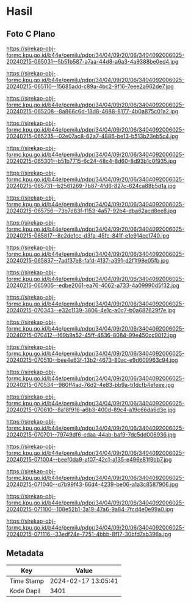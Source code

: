 # Hasil

## Foto C Plano

https://sirekap-obj-formc.kpu.go.id/b44e/pemilu/pdpr/34/04/09/20/06/3404092006025-20240215-065031--5b51b587-a7aa-44d8-a6a3-4a9388be0ed4.jpg

https://sirekap-obj-formc.kpu.go.id/b44e/pemilu/pdpr/34/04/09/20/06/3404092006025-20240215-065110--15685add-c89a-4bc2-9f16-7eee2a962de7.jpg

https://sirekap-obj-formc.kpu.go.id/b44e/pemilu/pdpr/34/04/09/20/06/3404092006025-20240215-065208--8a866c6d-18d8-4688-8177-4b0a875c01a2.jpg

https://sirekap-obj-formc.kpu.go.id/b44e/pemilu/pdpr/34/04/09/20/06/3404092006025-20240215-065235--02e07ac8-62a7-4886-be13-b513b23eb5c4.jpg

https://sirekap-obj-formc.kpu.go.id/b44e/pemilu/pdpr/34/04/09/20/06/3404092006025-20240215-065301--b51b7715-6c24-48c4-8d60-8d93b1c0f935.jpg

https://sirekap-obj-formc.kpu.go.id/b44e/pemilu/pdpr/34/04/09/20/06/3404092006025-20240215-065731--b2561269-7b87-4fd6-827c-624ca88b5d1a.jpg

https://sirekap-obj-formc.kpu.go.id/b44e/pemilu/pdpr/34/04/09/20/06/3404092006025-20240215-065756--73b7d83f-f153-4a57-92b4-dba62acd8ee8.jpg

https://sirekap-obj-formc.kpu.go.id/b44e/pemilu/pdpr/34/04/09/20/06/3404092006025-20240215-065817--8c2de1cc-d31a-45fc-841f-e1e914ec1740.jpg

https://sirekap-obj-formc.kpu.go.id/b44e/pemilu/pdpr/34/04/09/20/06/3404092006025-20240215-065837--7adf37e8-fafd-4137-a391-d2f1f98e05fb.jpg

https://sirekap-obj-formc.kpu.go.id/b44e/pemilu/pdpr/34/04/09/20/06/3404092006025-20240215-065905--edbe2061-ea76-4062-a733-4a09990d5f32.jpg

https://sirekap-obj-formc.kpu.go.id/b44e/pemilu/pdpr/34/04/09/20/06/3404092006025-20240215-070343--e32c1139-3806-4e1c-a0c7-b0a687629f7e.jpg

https://sirekap-obj-formc.kpu.go.id/b44e/pemilu/pdpr/34/04/09/20/06/3404092006025-20240215-070412--f69b9a52-45ff-4636-8084-99e450cc9012.jpg

https://sirekap-obj-formc.kpu.go.id/b44e/pemilu/pdpr/34/04/09/20/06/3404092006025-20240215-070510--bee4e63f-13b2-4673-80ac-e9d609963c94.jpg

https://sirekap-obj-formc.kpu.go.id/b44e/pemilu/pdpr/34/04/09/20/06/3404092006025-20240215-070534--980ff4ad-76d2-4e83-bb9a-b1dcfb4efeee.jpg

https://sirekap-obj-formc.kpu.go.id/b44e/pemilu/pdpr/34/04/09/20/06/3404092006025-20240215-070610--8a18f916-a6b3-400d-89c4-a19c66da6d3e.jpg

https://sirekap-obj-formc.kpu.go.id/b44e/pemilu/pdpr/34/04/09/20/06/3404092006025-20240215-070701--79749df6-cdaa-44ab-baf9-7dc5dd006936.jpg

https://sirekap-obj-formc.kpu.go.id/b44e/pemilu/pdpr/34/04/09/20/06/3404092006025-20240215-071004--beef0da9-af07-42c1-a135-e496e81f9bb7.jpg

https://sirekap-obj-formc.kpu.go.id/b44e/pemilu/pdpr/34/04/09/20/06/3404092006025-20240215-071040--d7b99f43-66d4-4239-be06-a1a3c8587906.jpg

https://sirekap-obj-formc.kpu.go.id/b44e/pemilu/pdpr/34/04/09/20/06/3404092006025-20240215-071100--108e52b1-3a19-47a6-9a84-7fcd4e0e99a0.jpg

https://sirekap-obj-formc.kpu.go.id/b44e/pemilu/pdpr/34/04/09/20/06/3404092006025-20240215-071116--33edf24e-7251-4bbb-8f17-30bfd7ab396a.jpg


## Metadata

| Key        | Value               |
| ---------- | ------------------- |
| Time Stamp | 2024-02-17 13:05:41 |
| Kode Dapil | 3401                |




